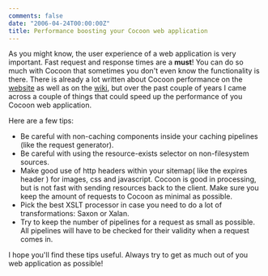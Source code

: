 ```yaml
---
comments: false
date: "2006-04-24T00:00:00Z"
title: Performance boosting your Cocoon web application
---
```


As you might know, the user experience of a web application is very important. Fast request and response times are a <strong>must</strong>! You can do so much with Cocoon that sometimes you don't even know the functionality is there. There is already a lot written about Cocoon performance on the <a href="http://cocoon.apache.org/2.1/performancetips.html" target="_blank">website</a> as well as on the <a href="http://wiki.apache.org/cocoon/CocoonPerformance" target="_blank">wiki</a>, but over the past couple of years I came across a couple of things that could speed up the performance of you Cocoon web application.

Here are a few tips:
<ul>
<li>Be careful with non-caching components inside your caching pipelines (like the request generator).</li>
<li>Be careful with using the resource-exists selector on non-filesystem sources.</li>
<li>Make good use of http headers within your sitemap( like the expires header ) for images, css and javascript. Cocoon is good in processing, but is not fast with sending resources back to the client. Make sure you keep the amount of requests to Cocoon as minimal as possible.</li>
<li>Pick the best XSLT processor in case you need to do a lot of transformations: Saxon or Xalan.</li>
<li>Try to keep the number of pipelines for a request as small as possible. All pipelines will have to be checked for their validity when a request comes in.</li>
</ul>

I hope you'll find these tips useful. Always try to get as much out of you web application as possible!

